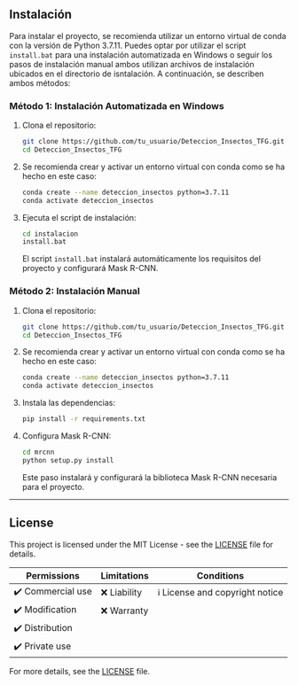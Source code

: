 ## Instalación

Para instalar el proyecto, se recomienda utilizar un entorno virtual de conda con la versión de Python 3.7.11. Puedes optar por utilizar el script `install.bat` para una instalación automatizada en Windows o seguir los pasos de instalación manual ambos utilizan archivos de instalación ubicados en el directorio de isntalación. A continuación, se describen ambos métodos:

### Método 1: Instalación Automatizada en Windows

1. Clona el repositorio:
    ```sh
    git clone https://github.com/tu_usuario/Deteccion_Insectos_TFG.git
    cd Deteccion_Insectos_TFG
    ```

2. Se recomienda crear y activar un entorno virtual con conda como se ha hecho en este caso:
    ```sh
    conda create --name deteccion_insectos python=3.7.11
    conda activate deteccion_insectos
    ```

3. Ejecuta el script de instalación:
    ```sh
    cd instalacion
    install.bat
    ```

   El script `install.bat` instalará automáticamente los requisitos del proyecto y configurará Mask R-CNN.

### Método 2: Instalación Manual

1. Clona el repositorio:
    ```sh
    git clone https://github.com/tu_usuario/Deteccion_Insectos_TFG.git
    cd Deteccion_Insectos_TFG
    ```

2. Se recomienda crear y activar un entorno virtual con conda como se ha hecho en este caso:
    ```sh
    conda create --name deteccion_insectos python=3.7.11
    conda activate deteccion_insectos
    ```

3. Instala las dependencias:
    ```sh
    pip install -r requirements.txt
    ```

4. Configura Mask R-CNN:
    ```sh
    cd mrcnn
    python setup.py install
    ```

   Este paso instalará y configurará la biblioteca Mask R-CNN necesaria para el proyecto.

---



## License

This project is licensed under the MIT License - see the [LICENSE](LICENSE) file for details.

| Permissions | Limitations | Conditions |
| --- | --- | --- |
| ✔️ Commercial use | ❌ Liability | ℹ️ License and copyright notice |
| ✔️ Modification | ❌ Warranty |  |
| ✔️ Distribution |  |  |
| ✔️ Private use |  |  |

For more details, see the [LICENSE](LICENSE) file.
